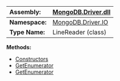 | **Assembly:** | [MongoDB.Driver.dll](MongoDB_Driver.md) |
|:--------------|:----------------------------------------|
| **Namespace:** | [MongoDB.Driver.IO](N_MongoDB_Driver_IO.md) |
| **Type Name:** | LineReader (class)                      |

**Methods:**
  * [Constructors](#Constructors.md)
  * [GetEnumerator](#GetEnumerator.md)
  * [GetEnumerator](#GetEnumerator.md)
